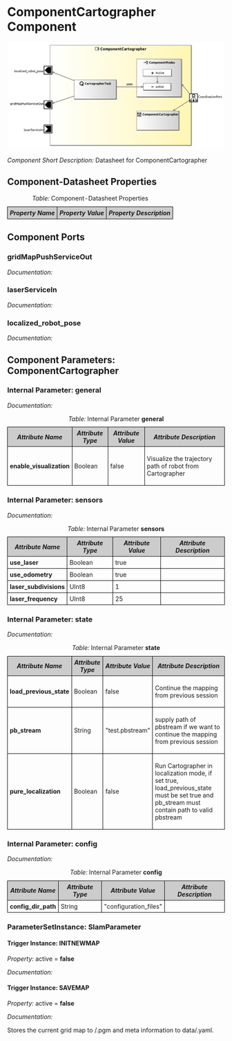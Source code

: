 <!--- This file is generated from the ComponentCartographer.componentDocumentation model --->
<!--- do not modify this file manually as it will by automatically overwritten by the code generator, modify the model instead and re-generate this file --->

# ComponentCartographer Component

<img src="model/ComponentCartographerComponentDefinition.jpg" alt="ComponentCartographer-ComponentImage" width="1000">

*Component Short Description:* Datasheet for ComponentCartographer


## Component-Datasheet Properties

<table style="border-collapse:collapse;">
<caption><i>Table:</i> Component-Datasheet Properties</caption>
<tr style="background-color:#ccc;">
<th style="border:1px solid black; padding: 5px;"><i>Property Name</i></th>
<th style="border:1px solid black; padding: 5px;"><i>Property Value</i></th>
<th style="border:1px solid black; padding: 5px;"><i>Property Description</i></th>
</tr>
</table>

## Component Ports

### gridMapPushServiceOut

*Documentation:*


### laserServiceIn

*Documentation:*


### localized_robot_pose

*Documentation:*




## Component Parameters: ComponentCartographer

### Internal Parameter: general

*Documentation:*

<table style="border-collapse:collapse;">
<caption><i>Table:</i> Internal Parameter <b>general</b></caption>
<tr style="background-color:#ccc;">
<th style="border:1px solid black; padding: 5px;"><i>Attribute Name</i></th>
<th style="border:1px solid black; padding: 5px;"><i>Attribute Type</i></th>
<th style="border:1px solid black; padding: 5px;"><i>Attribute Value</i></th>
<th style="border:1px solid black; padding: 5px;"><i>Attribute Description</i></th>
</tr>
<tr>
<td style="border:1px solid black; padding: 5px;"><b>enable_visualization</b></td>
<td style="border:1px solid black; padding: 5px;">Boolean</td>
<td style="border:1px solid black; padding: 5px;">false</td>
<td style="border:1px solid black; padding: 5px;"><p>Visualize the trajectory path of robot from Cartographer
</p></td>
</tr>
</table>

### Internal Parameter: sensors

*Documentation:*

<table style="border-collapse:collapse;">
<caption><i>Table:</i> Internal Parameter <b>sensors</b></caption>
<tr style="background-color:#ccc;">
<th style="border:1px solid black; padding: 5px;"><i>Attribute Name</i></th>
<th style="border:1px solid black; padding: 5px;"><i>Attribute Type</i></th>
<th style="border:1px solid black; padding: 5px;"><i>Attribute Value</i></th>
<th style="border:1px solid black; padding: 5px;"><i>Attribute Description</i></th>
</tr>
<tr>
<td style="border:1px solid black; padding: 5px;"><b>use_laser</b></td>
<td style="border:1px solid black; padding: 5px;">Boolean</td>
<td style="border:1px solid black; padding: 5px;">true</td>
<td style="border:1px solid black; padding: 5px;"></td>
</tr>
<tr>
<td style="border:1px solid black; padding: 5px;"><b>use_odometry</b></td>
<td style="border:1px solid black; padding: 5px;">Boolean</td>
<td style="border:1px solid black; padding: 5px;">true</td>
<td style="border:1px solid black; padding: 5px;"></td>
</tr>
<tr>
<td style="border:1px solid black; padding: 5px;"><b>laser_subdivisions</b></td>
<td style="border:1px solid black; padding: 5px;">UInt8</td>
<td style="border:1px solid black; padding: 5px;">1</td>
<td style="border:1px solid black; padding: 5px;"></td>
</tr>
<tr>
<td style="border:1px solid black; padding: 5px;"><b>laser_frequency</b></td>
<td style="border:1px solid black; padding: 5px;">UInt8</td>
<td style="border:1px solid black; padding: 5px;">25</td>
<td style="border:1px solid black; padding: 5px;"></td>
</tr>
</table>

### Internal Parameter: state

*Documentation:*

<table style="border-collapse:collapse;">
<caption><i>Table:</i> Internal Parameter <b>state</b></caption>
<tr style="background-color:#ccc;">
<th style="border:1px solid black; padding: 5px;"><i>Attribute Name</i></th>
<th style="border:1px solid black; padding: 5px;"><i>Attribute Type</i></th>
<th style="border:1px solid black; padding: 5px;"><i>Attribute Value</i></th>
<th style="border:1px solid black; padding: 5px;"><i>Attribute Description</i></th>
</tr>
<tr>
<td style="border:1px solid black; padding: 5px;"><b>load_previous_state</b></td>
<td style="border:1px solid black; padding: 5px;">Boolean</td>
<td style="border:1px solid black; padding: 5px;">false</td>
<td style="border:1px solid black; padding: 5px;"><p>Continue the mapping from previous session
</p></td>
</tr>
<tr>
<td style="border:1px solid black; padding: 5px;"><b>pb_stream</b></td>
<td style="border:1px solid black; padding: 5px;">String</td>
<td style="border:1px solid black; padding: 5px;">"test.pbstream"</td>
<td style="border:1px solid black; padding: 5px;"><p>supply path of pbstream if we want to continue the mapping from previous session
</p></td>
</tr>
<tr>
<td style="border:1px solid black; padding: 5px;"><b>pure_localization</b></td>
<td style="border:1px solid black; padding: 5px;">Boolean</td>
<td style="border:1px solid black; padding: 5px;">false</td>
<td style="border:1px solid black; padding: 5px;"><p>Run Cartographer in localization mode, if set true, load_previous_state must be set true and pb_stream must contain path to valid pbstream
</p></td>
</tr>
</table>

### Internal Parameter: config

*Documentation:*

<table style="border-collapse:collapse;">
<caption><i>Table:</i> Internal Parameter <b>config</b></caption>
<tr style="background-color:#ccc;">
<th style="border:1px solid black; padding: 5px;"><i>Attribute Name</i></th>
<th style="border:1px solid black; padding: 5px;"><i>Attribute Type</i></th>
<th style="border:1px solid black; padding: 5px;"><i>Attribute Value</i></th>
<th style="border:1px solid black; padding: 5px;"><i>Attribute Description</i></th>
</tr>
<tr>
<td style="border:1px solid black; padding: 5px;"><b>config_dir_path</b></td>
<td style="border:1px solid black; padding: 5px;">String</td>
<td style="border:1px solid black; padding: 5px;">"configuration_files"</td>
<td style="border:1px solid black; padding: 5px;"></td>
</tr>
</table>

### ParameterSetInstance: SlamParameter

#### Trigger Instance: INITNEWMAP

*Property:* active = **false**

*Documentation:*

#### Trigger Instance: SAVEMAP

*Property:* active = **false**

*Documentation:*
<p>Stores the current grid map to <?dirname>/<?mapname>.pgm and meta information to data/<?mapname>.yaml.
</p>

